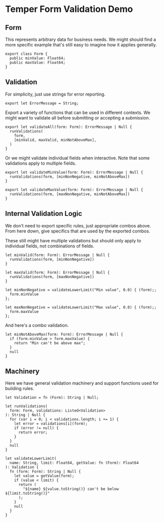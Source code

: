 # Temper Form Validation Demo

## Form

This represents arbitrary data for business needs. We might should find a more
specific example that's still easy to imagine how it applies generally.

    export class Form {
      public minValue: Float64;
      public maxValue: Float64;
    }

## Validation

For simplicity, just use strings for error reporting.

    export let ErrorMessage = String;

Export a variety of functions that can be used in different contexts. We might
want to validate all before submitting or accepting a submission.

    export let validateAll(form: Form): ErrorMessage | Null {
      runValidations(
        form,
        [minValid, maxValid, minNotAboveMax],
      )
    }

Or we might validate individual fields when interactive. Note that some
validations apply to multiple fields.

    export let validateMinValue(form: Form): ErrorMessage | Null {
      runValidations(form, [minNonNegative, minNotAboveMax])
    }

    export let validateMaxValue(form: Form): ErrorMessage | Null {
      runValidations(form, [maxNonNegative, minNotAboveMax])
    }

## Internal Validation Logic

We don't need to export specific rules, just appropriate combos above. From here
down, give specifics that are used by the exported combos.

These still might have multiple validations but should only apply to individual
fields, not combinations of fields.

    let minValid(form: Form): ErrorMessage | Null {
      runValidations(form, [minNonNegative])
    }

    let maxValid(form: Form): ErrorMessage | Null {
      runValidations(form, [maxNonNegative])
    }

    let minNonNegative = validateLowerLimit("Min value", 0.0) { (form);;
      form.minValue
    };

    let maxNonNegative = validateLowerLimit("Max value", 0.0) { (form);;
      form.maxValue
    };

And here's a combo validation.

    let minNotAboveMax(form: Form): ErrorMessage | Null {
      if (form.minValue > form.maxValue) {
        return "Min can't be above max";
      }
      null
    }

## Machinery

Here we have general validation machinery and support functions used for
building rules.

    let Validation = fn (Form): String | Null;

    let runValidations(
      form: Form, validations: Listed<Validation>
    ): String | Null {
      for (var i = 0; i < validations.length; i += 1) {
        let error = validations[i](form);
        if (error != null) {
          return error;
        }
      }
      null
    }

    let validateLowerLimit(
      name: String, limit: Float64, getValue: fn (Form): Float64
    ): Validation {
      fn (form: Form): String | Null {
        let value = getValue(form);
        if (value < limit) {
          return (
            "${name} ${value.toString()} can't be below ${limit.toString()}"
          );
        }
        null
      }
    }
